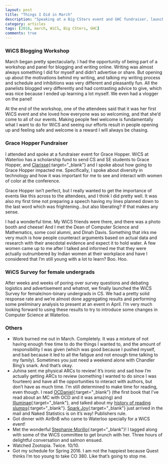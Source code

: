 ```yaml
---
layout: post
title: "Things I Did in March"
description: "Speaking at a Big CSters event and GHC fundraiser, launching a WiCS survey for female undergrads, and book blogging."
category: articles
tags: [2016, march, WiCS, Big CSters, GHC]
comments: true
---
```


### WiCS Blogging Workshop

March began pretty spectacularly. I had the opportunity of being part of a workshop and panel for blogging and writing online. Writing was almost always something I did for myself and didn’t advertise or share. But opening up about the motivations behind my writing, and talking my writing process and schedule and inhibitions was very different and pleasantly fun. All the panelists blogged very differently and had contrasting advice to give, which was nice because I ended up learning a lot myself. We even had a vlogger on the panel! 

At the end of the workshop, one of the attendees said that it was her first WiCS event and she loved how everyone was so welcoming, and that she’d come to all of our events. Making people feel welcome is fundamentally what I want to do for WiCS and seeing our efforts result in people opening up and feeling safe and welcome is a reward I will always be chasing.

### Grace Hopper Fundraiser

I attended and spoke at a fundraiser event for Grace Hopper. WiCS at Waterloo has a scholarship fund to send CS and SE students to Grace Hopper, and [Clarisse](https://twitter.com/claryschneider){:target="_blank"} and I spoke about how going to Grace Hopper impacted me. Specifically, I spoke about diversity in technology and how it was important for me to see and interact with women of color at the conference.

Grace Hopper isn’t perfect, but I really wanted to get the importance of events like this across to the attendees, and I think I did pretty well. It was also my first time not preparing a speech having my lines planned down to the last word which was frightening…but also liberating? If that makes any sense. 

I had a wonderful time. My WiCS friends were there, and there was a photo booth and cheese! And I met the Dean of Computer Science and Mathematics, some cool alumni, and Dinah Davis. Something that irks me very much is how people counteract arguments based on actual data and research with their anecdotal evidence and expect it to hold water. A few women came up to me after I talked and informed me that they were actually outnumbered by Indian women at their workplace and have I considered that I’m still young with a lot to learn? Boo. Hoo.

### WiCS Survey for female undergrads

After weeks and weeks of poring over survey questions and debating logistics and advertisement and whatnot, we finally launched the WiCS Survey for female/non-binary undergrads in CS. We had a pretty solid response rate and we’re almost done aggregating results and performing some preliminary analysis to present at an event in April. I’m very much looking forward to using these results to try to introduce some changes in Computer Science at Waterloo.

### Others

* Work burned me out in March. Completely. It was a mixture of not having enough free time to do the things I wanted to, and the amount of responsibility I was given (which was good because I pushed myself, and bad because it led to all the fatigue and not enough time talking to my family). Sometimes you just need a weekend alone with Chandler Bing’s snark. And that’s okay.
* Juhina sent me physical ARCs to review! It’s ironic and sad how I’m actually getting ARCs to review (something I wanted to do since I was fourteen) and have all the opportunities to interact with authors, but don’t have as much time. I’m still determined to make time for reading, even though. I read [OCDaniel](https://www.goodreads.com/book/show/25691836-ocdaniel){:target="_blank"} (the first book that I’ve read about an MC with OCD and it was amazing) and [Illuminae](http://majibookshelf.blogspot.ca/2016/03/sister-blog-recommendation-challenge.html){:target="_blank"}, and talked about my [history of reading slumps](http://majibookshelf.blogspot.ca/2016/03/discussion-post-slumps.html){:target="_blank"}. [Spark Joy](https://www.goodreads.com/book/show/25614984-spark-joy){:target="_blank"} just arrived in the mail and Naked Statistics is on it’s way! Publishers rule.
* Got dinner with AirBnB who came to Waterloo specially for a WiCS event!
* Met the wonderful [Stephanie Morillo](https://twitter.com/radiomorillo?lang=en){:target="_blank"}! I tagged along with some of the WiCS committee to get brunch with her. Three hours of delightful conversation and salmon ensued.
* Watched Zootopia. Twice. 10/10.
* Got my schedule for Spring 2016. I am not the happiest because Quest thinks I’m too young to take CO 380. Like that’s going to stop me.

